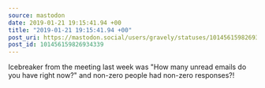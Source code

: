 ```yaml
---
source: mastodon
date: 2019-01-21 19:15:41.94 +00
title: "2019-01-21 19:15:41.94 +00"
post_uri: https://mastodon.social/users/gravely/statuses/101456159826934339
post_id: 101456159826934339
---
```

Icebreaker from the meeting last week was "How many unread emails do you have right now?" and non-zero people had non-zero responses?!



